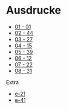 Ausdrucke
=========

- [01 - 01](01.md)
- [02 - 44](02.md)
- [03 - 27](03.md)
- [04 - 15](04.md)
- [05 - 39](05.md)
- [06 - 12](06.md)
- [07 - 22](07.md)
- [08 - 31](08.md)

Extra

- [e-21](e-21.md)
- [e-41](e-41.md)
